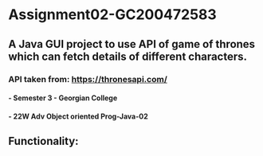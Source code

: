 # Assignment02-GC200472583

## A Java GUI project to use API of game of thrones which can fetch details of different characters.

### API taken from: https://thronesapi.com/

#### - Semester 3 - Georgian College
#### - 22W Adv Object oriented Prog-Java-02

## Functionality:
